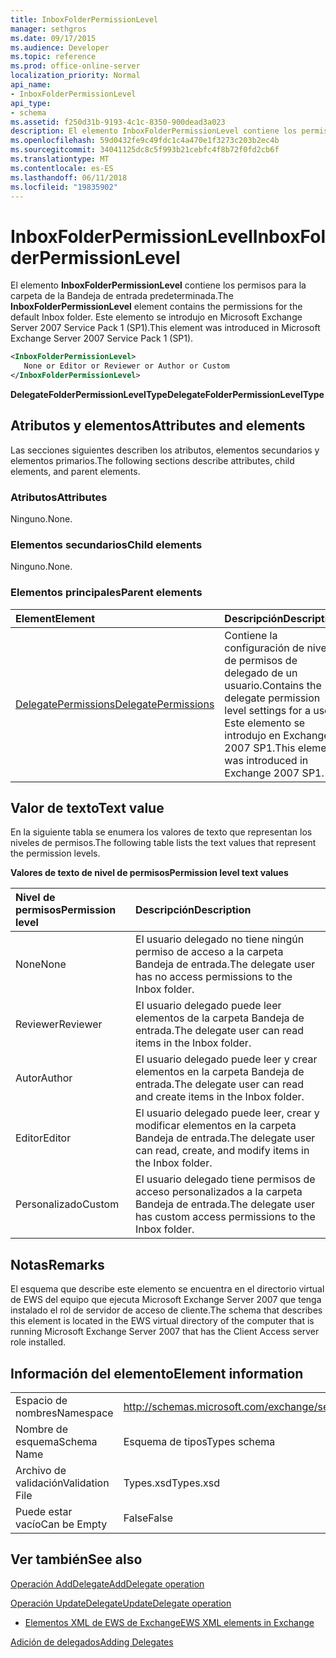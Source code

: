 ```yaml
---
title: InboxFolderPermissionLevel
manager: sethgros
ms.date: 09/17/2015
ms.audience: Developer
ms.topic: reference
ms.prod: office-online-server
localization_priority: Normal
api_name:
- InboxFolderPermissionLevel
api_type:
- schema
ms.assetid: f250d31b-9193-4c1c-8350-900dead3a023
description: El elemento InboxFolderPermissionLevel contiene los permisos para la carpeta de la Bandeja de entrada predeterminada. Este elemento se introdujo en Microsoft Exchange Server 2007 Service Pack 1 (SP1).
ms.openlocfilehash: 59d0432fe9c49fdc1c4a470e1f3273c203b2ec4b
ms.sourcegitcommit: 34041125dc8c5f993b21cebfc4f8b72f0fd2cb6f
ms.translationtype: MT
ms.contentlocale: es-ES
ms.lasthandoff: 06/11/2018
ms.locfileid: "19835902"
---
```

# <a name="inboxfolderpermissionlevel"></a><span data-ttu-id="3c06d-104">InboxFolderPermissionLevel</span><span class="sxs-lookup"><span data-stu-id="3c06d-104">InboxFolderPermissionLevel</span></span>

<span data-ttu-id="3c06d-105">El elemento **InboxFolderPermissionLevel** contiene los permisos para la carpeta de la Bandeja de entrada predeterminada.</span><span class="sxs-lookup"><span data-stu-id="3c06d-105">The **InboxFolderPermissionLevel** element contains the permissions for the default Inbox folder.</span></span> <span data-ttu-id="3c06d-106">Este elemento se introdujo en Microsoft Exchange Server 2007 Service Pack 1 (SP1).</span><span class="sxs-lookup"><span data-stu-id="3c06d-106">This element was introduced in Microsoft Exchange Server 2007 Service Pack 1 (SP1).</span></span> 
  
```xml
<InboxFolderPermissionLevel>
   None or Editor or Reviewer or Author or Custom
</InboxFolderPermissionLevel>
```

 <span data-ttu-id="3c06d-107">**DelegateFolderPermissionLevelType**</span><span class="sxs-lookup"><span data-stu-id="3c06d-107">**DelegateFolderPermissionLevelType**</span></span>
## <a name="attributes-and-elements"></a><span data-ttu-id="3c06d-108">Atributos y elementos</span><span class="sxs-lookup"><span data-stu-id="3c06d-108">Attributes and elements</span></span>

<span data-ttu-id="3c06d-109">Las secciones siguientes describen los atributos, elementos secundarios y elementos primarios.</span><span class="sxs-lookup"><span data-stu-id="3c06d-109">The following sections describe attributes, child elements, and parent elements.</span></span>
  
### <a name="attributes"></a><span data-ttu-id="3c06d-110">Atributos</span><span class="sxs-lookup"><span data-stu-id="3c06d-110">Attributes</span></span>

<span data-ttu-id="3c06d-111">Ninguno.</span><span class="sxs-lookup"><span data-stu-id="3c06d-111">None.</span></span>
  
### <a name="child-elements"></a><span data-ttu-id="3c06d-112">Elementos secundarios</span><span class="sxs-lookup"><span data-stu-id="3c06d-112">Child elements</span></span>

<span data-ttu-id="3c06d-113">Ninguno.</span><span class="sxs-lookup"><span data-stu-id="3c06d-113">None.</span></span>
  
### <a name="parent-elements"></a><span data-ttu-id="3c06d-114">Elementos principales</span><span class="sxs-lookup"><span data-stu-id="3c06d-114">Parent elements</span></span>

|<span data-ttu-id="3c06d-115">**Element**</span><span class="sxs-lookup"><span data-stu-id="3c06d-115">**Element**</span></span>|<span data-ttu-id="3c06d-116">**Descripción**</span><span class="sxs-lookup"><span data-stu-id="3c06d-116">**Description**</span></span>|
|:-----|:-----|
|[<span data-ttu-id="3c06d-117">DelegatePermissions</span><span class="sxs-lookup"><span data-stu-id="3c06d-117">DelegatePermissions</span></span>](delegatepermissions.md) <br/> |<span data-ttu-id="3c06d-118">Contiene la configuración de nivel de permisos de delegado de un usuario.</span><span class="sxs-lookup"><span data-stu-id="3c06d-118">Contains the delegate permission level settings for a user.</span></span> <span data-ttu-id="3c06d-119">Este elemento se introdujo en Exchange 2007 SP1.</span><span class="sxs-lookup"><span data-stu-id="3c06d-119">This element was introduced in Exchange 2007 SP1.</span></span>  <br/> |
   
## <a name="text-value"></a><span data-ttu-id="3c06d-120">Valor de texto</span><span class="sxs-lookup"><span data-stu-id="3c06d-120">Text value</span></span>

<span data-ttu-id="3c06d-121">En la siguiente tabla se enumera los valores de texto que representan los niveles de permisos.</span><span class="sxs-lookup"><span data-stu-id="3c06d-121">The following table lists the text values that represent the permission levels.</span></span>
  
<span data-ttu-id="3c06d-122">**Valores de texto de nivel de permisos**</span><span class="sxs-lookup"><span data-stu-id="3c06d-122">**Permission level text values**</span></span>

|<span data-ttu-id="3c06d-123">**Nivel de permisos**</span><span class="sxs-lookup"><span data-stu-id="3c06d-123">**Permission level**</span></span>|<span data-ttu-id="3c06d-124">**Descripción**</span><span class="sxs-lookup"><span data-stu-id="3c06d-124">**Description**</span></span>|
|:-----|:-----|
|<span data-ttu-id="3c06d-125">None</span><span class="sxs-lookup"><span data-stu-id="3c06d-125">None</span></span>  <br/> |<span data-ttu-id="3c06d-126">El usuario delegado no tiene ningún permiso de acceso a la carpeta Bandeja de entrada.</span><span class="sxs-lookup"><span data-stu-id="3c06d-126">The delegate user has no access permissions to the Inbox folder.</span></span>  <br/> |
|<span data-ttu-id="3c06d-127">Reviewer</span><span class="sxs-lookup"><span data-stu-id="3c06d-127">Reviewer</span></span>  <br/> |<span data-ttu-id="3c06d-128">El usuario delegado puede leer elementos de la carpeta Bandeja de entrada.</span><span class="sxs-lookup"><span data-stu-id="3c06d-128">The delegate user can read items in the Inbox folder.</span></span>  <br/> |
|<span data-ttu-id="3c06d-129">Autor</span><span class="sxs-lookup"><span data-stu-id="3c06d-129">Author</span></span>  <br/> |<span data-ttu-id="3c06d-130">El usuario delegado puede leer y crear elementos en la carpeta Bandeja de entrada.</span><span class="sxs-lookup"><span data-stu-id="3c06d-130">The delegate user can read and create items in the Inbox folder.</span></span>  <br/> |
|<span data-ttu-id="3c06d-131">Editor</span><span class="sxs-lookup"><span data-stu-id="3c06d-131">Editor</span></span>  <br/> |<span data-ttu-id="3c06d-132">El usuario delegado puede leer, crear y modificar elementos en la carpeta Bandeja de entrada.</span><span class="sxs-lookup"><span data-stu-id="3c06d-132">The delegate user can read, create, and modify items in the Inbox folder.</span></span>  <br/> |
|<span data-ttu-id="3c06d-133">Personalizado</span><span class="sxs-lookup"><span data-stu-id="3c06d-133">Custom</span></span>  <br/> |<span data-ttu-id="3c06d-134">El usuario delegado tiene permisos de acceso personalizados a la carpeta Bandeja de entrada.</span><span class="sxs-lookup"><span data-stu-id="3c06d-134">The delegate user has custom access permissions to the Inbox folder.</span></span>  <br/> |
   
## <a name="remarks"></a><span data-ttu-id="3c06d-135">Notas</span><span class="sxs-lookup"><span data-stu-id="3c06d-135">Remarks</span></span>

<span data-ttu-id="3c06d-136">El esquema que describe este elemento se encuentra en el directorio virtual de EWS del equipo que ejecuta Microsoft Exchange Server 2007 que tenga instalado el rol de servidor de acceso de cliente.</span><span class="sxs-lookup"><span data-stu-id="3c06d-136">The schema that describes this element is located in the EWS virtual directory of the computer that is running Microsoft Exchange Server 2007 that has the Client Access server role installed.</span></span>
  
## <a name="element-information"></a><span data-ttu-id="3c06d-137">Información del elemento</span><span class="sxs-lookup"><span data-stu-id="3c06d-137">Element information</span></span>

|||
|:-----|:-----|
|<span data-ttu-id="3c06d-138">Espacio de nombres</span><span class="sxs-lookup"><span data-stu-id="3c06d-138">Namespace</span></span>  <br/> |http://schemas.microsoft.com/exchange/services/2006/types  <br/> |
|<span data-ttu-id="3c06d-139">Nombre de esquema</span><span class="sxs-lookup"><span data-stu-id="3c06d-139">Schema Name</span></span>  <br/> |<span data-ttu-id="3c06d-140">Esquema de tipos</span><span class="sxs-lookup"><span data-stu-id="3c06d-140">Types schema</span></span>  <br/> |
|<span data-ttu-id="3c06d-141">Archivo de validación</span><span class="sxs-lookup"><span data-stu-id="3c06d-141">Validation File</span></span>  <br/> |<span data-ttu-id="3c06d-142">Types.xsd</span><span class="sxs-lookup"><span data-stu-id="3c06d-142">Types.xsd</span></span>  <br/> |
|<span data-ttu-id="3c06d-143">Puede estar vacío</span><span class="sxs-lookup"><span data-stu-id="3c06d-143">Can be Empty</span></span>  <br/> |<span data-ttu-id="3c06d-144">False</span><span class="sxs-lookup"><span data-stu-id="3c06d-144">False</span></span>  <br/> |
   
## <a name="see-also"></a><span data-ttu-id="3c06d-145">Ver también</span><span class="sxs-lookup"><span data-stu-id="3c06d-145">See also</span></span>



[<span data-ttu-id="3c06d-146">Operación AddDelegate</span><span class="sxs-lookup"><span data-stu-id="3c06d-146">AddDelegate operation</span></span>](adddelegate-operation.md)
  
[<span data-ttu-id="3c06d-147">Operación UpdateDelegate</span><span class="sxs-lookup"><span data-stu-id="3c06d-147">UpdateDelegate operation</span></span>](updatedelegate-operation.md)


- [<span data-ttu-id="3c06d-148">Elementos XML de EWS de Exchange</span><span class="sxs-lookup"><span data-stu-id="3c06d-148">EWS XML elements in Exchange</span></span>](ews-xml-elements-in-exchange.md)


[<span data-ttu-id="3c06d-149">Adición de delegados</span><span class="sxs-lookup"><span data-stu-id="3c06d-149">Adding Delegates</span></span>](http://msdn.microsoft.com/library/3a744150-66a3-4a13-9433-793603ba5038%28Office.15%29.aspx)

